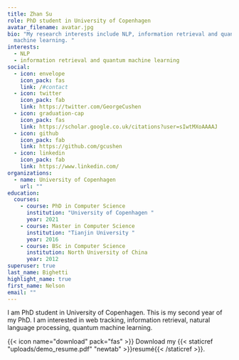 ```yaml
---
title: Zhan Su
role: PhD student in University of Copenhagen
avatar_filename: avatar.jpg
bio: "My research interests include NLP, information retrieval and quantum
  machine learning. "
interests:
  - NLP
  - information retrieval and quantum machine learning
social:
  - icon: envelope
    icon_pack: fas
    link: /#contact
  - icon: twitter
    icon_pack: fab
    link: https://twitter.com/GeorgeCushen
  - icon: graduation-cap
    icon_pack: fas
    link: https://scholar.google.co.uk/citations?user=sIwtMXoAAAAJ
  - icon: github
    icon_pack: fab
    link: https://github.com/gcushen
  - icon: linkedin
    icon_pack: fab
    link: https://www.linkedin.com/
organizations:
  - name: University of Copenhagen
    url: ""
education:
  courses:
    - course: PhD in Computer Science
      institution: "University of Copenhagen "
      year: 2021
    - course: Master in Computer Science
      institution: "Tianjin University "
      year: 2016
    - course: BSc in Computer Science
      institution: North University of China
      year: 2012
superuser: true
last_name: Bighetti
highlight_name: true
first_name: Nelson
email: ""
---
```

I am PhD student in University of Copenhagen.  This is my second year of my PhD. I am interested in web tracking, information retrieval, natural language processing, quantum machine learning. 

{{< icon name="download" pack="fas" >}} Download my {{< staticref "uploads/demo_resume.pdf" "newtab" >}}resumé{{< /staticref >}}.